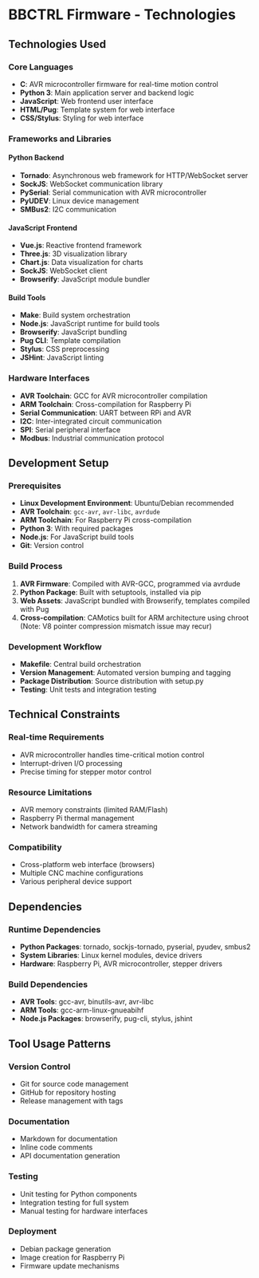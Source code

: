 # BBCTRL Firmware - Technologies

## Technologies Used

### Core Languages
- **C**: AVR microcontroller firmware for real-time motion control
- **Python 3**: Main application server and backend logic
- **JavaScript**: Web frontend user interface
- **HTML/Pug**: Template system for web interface
- **CSS/Stylus**: Styling for web interface

### Frameworks and Libraries

#### Python Backend
- **Tornado**: Asynchronous web framework for HTTP/WebSocket server
- **SockJS**: WebSocket communication library
- **PySerial**: Serial communication with AVR microcontroller
- **PyUDEV**: Linux device management
- **SMBus2**: I2C communication

#### JavaScript Frontend
- **Vue.js**: Reactive frontend framework
- **Three.js**: 3D visualization library
- **Chart.js**: Data visualization for charts
- **SockJS**: WebSocket client
- **Browserify**: JavaScript module bundler

#### Build Tools
- **Make**: Build system orchestration
- **Node.js**: JavaScript runtime for build tools
- **Browserify**: JavaScript bundling
- **Pug CLI**: Template compilation
- **Stylus**: CSS preprocessing
- **JSHint**: JavaScript linting

### Hardware Interfaces
- **AVR Toolchain**: GCC for AVR microcontroller compilation
- **ARM Toolchain**: Cross-compilation for Raspberry Pi
- **Serial Communication**: UART between RPi and AVR
- **I2C**: Inter-integrated circuit communication
- **SPI**: Serial peripheral interface
- **Modbus**: Industrial communication protocol

## Development Setup

### Prerequisites
- **Linux Development Environment**: Ubuntu/Debian recommended
- **AVR Toolchain**: `gcc-avr`, `avr-libc`, `avrdude`
- **ARM Toolchain**: For Raspberry Pi cross-compilation
- **Python 3**: With required packages
- **Node.js**: For JavaScript build tools
- **Git**: Version control

### Build Process
1. **AVR Firmware**: Compiled with AVR-GCC, programmed via avrdude
2. **Python Package**: Built with setuptools, installed via pip
3. **Web Assets**: JavaScript bundled with Browserify, templates compiled with Pug
4. **Cross-compilation**: CAMotics built for ARM architecture using chroot (Note: V8 pointer compression mismatch issue may recur)

### Development Workflow
- **Makefile**: Central build orchestration
- **Version Management**: Automated version bumping and tagging
- **Package Distribution**: Source distribution with setup.py
- **Testing**: Unit tests and integration testing

## Technical Constraints

### Real-time Requirements
- AVR microcontroller handles time-critical motion control
- Interrupt-driven I/O processing
- Precise timing for stepper motor control

### Resource Limitations
- AVR memory constraints (limited RAM/Flash)
- Raspberry Pi thermal management
- Network bandwidth for camera streaming

### Compatibility
- Cross-platform web interface (browsers)
- Multiple CNC machine configurations
- Various peripheral device support

## Dependencies

### Runtime Dependencies
- **Python Packages**: tornado, sockjs-tornado, pyserial, pyudev, smbus2
- **System Libraries**: Linux kernel modules, device drivers
- **Hardware**: Raspberry Pi, AVR microcontroller, stepper drivers

### Build Dependencies
- **AVR Tools**: gcc-avr, binutils-avr, avr-libc
- **ARM Tools**: gcc-arm-linux-gnueabihf
- **Node.js Packages**: browserify, pug-cli, stylus, jshint

## Tool Usage Patterns

### Version Control
- Git for source code management
- GitHub for repository hosting
- Release management with tags

### Documentation
- Markdown for documentation
- Inline code comments
- API documentation generation

### Testing
- Unit testing for Python components
- Integration testing for full system
- Manual testing for hardware interfaces

### Deployment
- Debian package generation
- Image creation for Raspberry Pi
- Firmware update mechanisms
